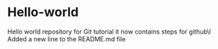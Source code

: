 # Hello-world
Hello world repository for Git tutorial
it now contains steps for github\l
Added a new line to the README.md file
